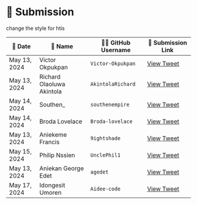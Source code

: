 # 📄 Submission
change the style for htis 

| 📅 Date       | 👤 Name                    | 🧑‍💻 GitHub Username | 🔗 Submission Link                                                                 |
|--------------|----------------------------|----------------------|------------------------------------------------------------------------------------|
| May 13, 2024 | Victor Okpukpan            | `Victor-Okpukpan`    | [View Tweet](https://twitter.com/victorokpukpan_/status/1790111523941109822)      |
| May 13, 2024 | Richard Olaoluwa Akintola  | `AkintolaRichard`    | [View Tweet](https://twitter.com/AkintolaOlaolu6/status/1790123424829804965)      |
| May 14, 2024 | Southen_                   | `southenempire`      | [View Tweet](https://x.com/Southen13/status/1790503008683348025)                  |
| May 14, 2024 | Broda Lovelace             | `Broda-lovelace`     | [View Tweet](https://twitter.com/Broda_Lovelace/status/1790394735716118978)       |
| May 13, 2024 | Aniekeme Francis           | `9ightshade`         | [View Tweet](https://x.com/9ightshade/status/1790131564430430695)                 |
| May 15, 2024 | Philip Nssien              | `UnclePhil1`         | [View Tweet](https://x.com/PhilipNssien/status/1790704015791272443)               |
| May 13, 2024 | Aniekan George Edet        | `agedet`             | [View Tweet](https://twitter.com/agedet9060/status/1790119650778304685)           |
| May 17, 2024 | Idongesit Umoren           | `Aidee-code`         | [View Tweet](https://x.com/Umoren__/status/1791295222644658306)                   |
